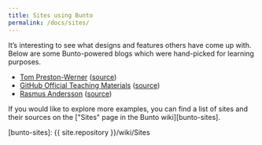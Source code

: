 ```yaml
---
title: Sites using Bunto
permalink: /docs/sites/
---
```


It’s interesting to see what designs and features others have come up
with. Below are some Bunto-powered blogs which were hand-picked for
learning purposes.

- [Tom Preston-Werner](http://tom.preston-werner.com/)
    ([source](https://github.com/mojombo/mojombo.github.io))
- [GitHub Official Teaching Materials](https://services.github.com/training/)
    ([source](https://github.com/github/training-kit))
- [Rasmus Andersson](https://rsms.me/)
    ([source](https://github.com/rsms/rsms.github.com))

If you would like to explore more examples, you can find a list of sites
and their sources on the ["Sites" page in the Bunto wiki][bunto-sites].

[bunto-sites]: {{ site.repository }}/wiki/Sites
